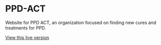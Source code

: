 # PPD-ACT
Website for PPD ACT, an organization focused on finding new cures and treatments for PPD.

<a href="http://pactforthecure.com/">View this live version</a>
